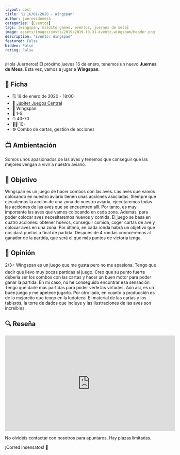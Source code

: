 ```yaml
---
layout: post
title: "📆 16/01/2020 - Wingspan"
author: juernesdemesa
categories: [Eventos]
tags: [wingspan, maldito games, eventos, juernes de mesa]
image: assets/images/posts/2019/2019-10-31-evento-wingspan/header.png
description: "Evento: Wingspan"
featured: False
hidden: False
rating: False
---
```


¡Hola Juerneros! El próximo jueves 16 de enero, tenemos un nuevo **Juernes de Mesa**. Esta vez, vamos a jugar a **Wingspan**.

## 📝 Ficha

- 🗓️ 16 de enero de 2020 - 18:00
- 📍 [Júpiter Juegos Central](https://www.jupiterjuegos.com/tiendas/)
- 🎲 Wingspan
- 👥 1-5
- ⏱ 40-70
- 👶🏼 10+
- ⚙️ Combo de cartas, gestión de acciones

## 📺 Ambientación

Somos unos apasionados de las aves y tenemos que conseguir que las mejores vengan a vivir a nuestro aviario.

## 🎯 Objetivo

Wingspan es un juego de hacer combos con las aves. Las aves que vamos colocando en nuestro aviario tienen unas acciones asociadas. Siempre que ejecutemos la acción de una zona de nuestro aviaría, ejecutaremos todas las acciones de las aves que se encuentren allí. Por tanto, es muy importante las aves que vamos colocando en cada zona. Además, para poder colocar aves necesitaremos huevos y comida. El juego se basa en cuatro acciones: obtener huevos, conseguir comida, coger cartas de ave y colocar aves en una zona. Por último, en cada ronda habrá un objetivo que nos dará puntos a final de partida. Después de 4 rondas conoceremos al ganador de la partida, que será el que más puntos de victoria tenga.

## 💬 Opinión

2/3⭐ Wingspan es un juego que me gusta pero no me apasiona. Tengo que decir que llevo muy pocas partidas al juego. Creo que su punto fuerte debería ser los combos con las cartas y hacer un buen motor para poder ganar la partida. En mi caso, no he conseguido encontrar esa sensación. Tengo que darle más partidas para poder verle las virtudes. Aún así, es un buen juego y me apetece jugarlo. Por otro lado, en cuanto a producción es de lo mejorcito que tengo en la ludoteca. El material de las cartas y los tableros, la torre de dados que incluye y las ilustraciones de las aves son increíbles.

## 🔍 Reseña

<iframe width="560" height="315" src="https://www.youtube.com/embed/tHLcJdYUWBM" frameborder="0" allow="accelerometer; autoplay; encrypted-media; gyroscope; picture-in-picture" allowfullscreen></iframe>

No olvidéis contactar con nosotros para apuntaros. Hay plazas limitadas.

¡Corred insensatos! 🧙
